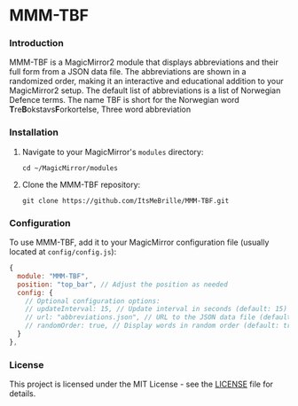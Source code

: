 # MMM-TBF

### Introduction

MMM-TBF is a MagicMirror2 module that displays abbreviations and their full form from a JSON data file. The abbreviations are shown in a randomized order, making it an interactive and educational addition to your MagicMirror2 setup. The default list of abbreviations is a list of Norwegian Defence terms. The name TBF is short for the Norwegian word **T**re**B**okstavs**F**orkortelse, Three word abbreviation

### Installation

1. Navigate to your MagicMirror's `modules` directory:

   ```shell
   cd ~/MagicMirror/modules
   ```

2. Clone the MMM-TBF repository:

   ```shell
   git clone https://github.com/ItsMeBrille/MMM-TBF.git
   ```

### Configuration

To use MMM-TBF, add it to your MagicMirror configuration file (usually located at `config/config.js`):

```javascript
{
  module: "MMM-TBF",
  position: "top_bar", // Adjust the position as needed
  config: {
    // Optional configuration options:
    // updateInterval: 15, // Update interval in seconds (default: 15)
    // url: "abbreviations.json", // URL to the JSON data file (default: abbreviations.json)
    // randomOrder: true, // Display words in random order (default: true)
  }
},
```

### License

This project is licensed under the MIT License - see the [LICENSE](LICENSE) file for details.
